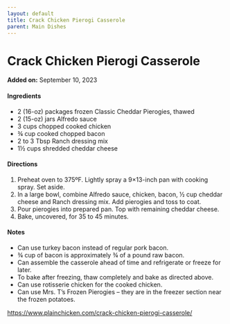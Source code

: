 ```yaml
---
layout: default
title: Crack Chicken Pierogi Casserole
parent: Main Dishes
---
```

# Crack Chicken Pierogi Casserole

**Added on:** September 10, 2023

#### Ingredients
* 2 (16-oz) packages frozen Classic Cheddar Pierogies, thawed
* 2 (15-oz) jars Alfredo sauce
* 3 cups chopped cooked chicken
* ¾ cup cooked chopped bacon
* 2 to 3 Tbsp Ranch dressing mix
* 1½ cups shredded cheddar cheese

#### Directions
1. Preheat oven to 375ºF. Lightly spray a 9×13-inch pan with cooking spray. Set aside.
2. In a large bowl, combine Alfredo sauce, chicken, bacon, ½ cup cheddar cheese and Ranch dressing mix. Add pierogies and toss to coat.
3. Pour pierogies into prepared pan. Top with remaining cheddar cheese.
4. Bake, uncovered, for 35 to 45 minutes.

#### Notes
* Can use turkey bacon instead of regular pork bacon.
* ¾ cup of bacon is approximately ¾ of a pound raw bacon.
* Can assemble the casserole ahead of time and refrigerate or freeze for later.
* To bake after freezing, thaw completely and bake as directed above.
* Can use rotisserie chicken for the cooked chicken.
* Can use Mrs. T’s Frozen Pierogies – they are in the freezer section near the frozen potatoes.

<https://www.plainchicken.com/crack-chicken-pierogi-casserole/>
